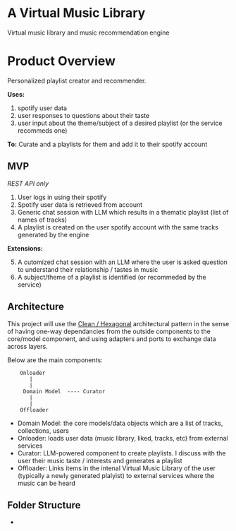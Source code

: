 # A Virtual Music Library

Virtual music library and music recommendation engine

# Product Overview

Personalized playlist creator and recommender. 

**Uses:** 
1. spotify user data
2. user responses to questions about their taste
3. user input about the theme/subject of a desired playlist (or the service recommeds one)

**To:**
Curate and a playlists for them and add it to their spotify account

## MVP

*REST API only*

1. User logs in using their spotify
2. Spotify user data is retrieved from account
3. Generic chat session with LLM which results in a thematic playlist (list of names of tracks)
4. A playlist is created on the user spotify account with the same tracks generated by the engine


**Extensions:**

5. A cutomized chat session with an LLM where the user is asked question to understand their relationship / tastes in music
6. A subject/theme of a playlist is identified (or recommeded by the service)


## Architecture

This project will use the [Clean / Hexagonal](https://blog.cleancoder.com/uncle-bob/2012/08/13/the-clean-architecture.html) architectural pattern in the sense of having one-way dependancies from the outside components to the core/model component, and using adapters and ports to exchange data across layers.

Below are the main components:
```
	Onloader
	   |
	   |
     Domain Model  ---- Curator 
	   |
	   |
	Offloader
```

- Domain Model: the core models/data objects which are a list of tracks, collections, users
- Onloader: loads user data (music library, liked, tracks, etc) from external services
- Curator: LLM-powered component to create playlists. I discuss with the user their music taste / interests and generates a playlist
- Offloader: Links items in the intenal Virtual Music Library of the user (typically a newly generated plalyist) to external services where the music can be heard


## Folder Structure

- 
